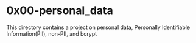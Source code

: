 # 0x00-personal_data
This directory contains a project on personal data, Personally Identifiable Information(PII), non-PII, and bcrypt

